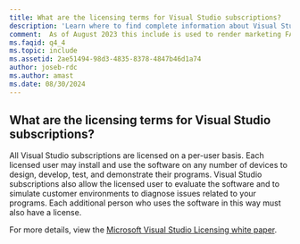 ```yaml
---
title: What are the licensing terms for Visual Studio subscriptions? 
description: 'Learn where to find complete information about Visual Studio licensing terms'
comment:  As of August 2023 this include is used to render marketing FAQ content for VS Subscriptions in the following portals - VSCom, Manage, and My portals. It was not used for learn.microsoft.com content at that time.  SMEs are Jose Becerra and Larissa Crawford of Red Door Collaborative and Angela Cao-Hong.
ms.faqid: q4_4
ms.topic: include
ms.assetid: 2ae51494-98d3-4835-8378-4847b46d1a74
author: joseb-rdc
ms.author: amast
ms.date: 08/30/2024
---
```


## What are the licensing terms for Visual Studio subscriptions? 

All Visual Studio subscriptions are licensed on a per-user basis. Each licensed user may install and use the software on any number of devices to design, develop, test, and demonstrate their programs. Visual Studio subscriptions also allow the licensed user to evaluate the software and to simulate customer environments to diagnose issues related to your programs. Each additional person who uses the software in this way must also have a license. 

For more details, view the [Microsoft Visual Studio Licensing white paper](https://aka.ms/vslicensing). 
